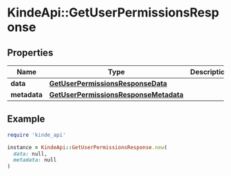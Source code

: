 # KindeApi::GetUserPermissionsResponse

## Properties

| Name | Type | Description | Notes |
| ---- | ---- | ----------- | ----- |
| **data** | [**GetUserPermissionsResponseData**](GetUserPermissionsResponseData.md) |  | [optional] |
| **metadata** | [**GetUserPermissionsResponseMetadata**](GetUserPermissionsResponseMetadata.md) |  | [optional] |

## Example

```ruby
require 'kinde_api'

instance = KindeApi::GetUserPermissionsResponse.new(
  data: null,
  metadata: null
)
```

